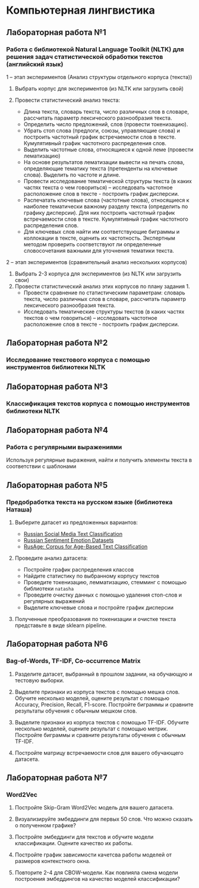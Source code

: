 # Компьютерная лингвистика
## Лабораторная работа №1
### Работа с библиотекой Natural Language Toolkit (NLTK) для решения задач статистической обработки текстов (английский язык)

1 – этап экспериментов (Анализ структуры отдельного корпуса (текста))

1) Выбрать корпус для экспериментов (из NLTK или загрузить свой)
2) Провести статистический анализ текста:

   * Длина текста, словарь текста, число различных слов в словаре, рассчитать параметр лексического разнообразия текста.
   * Определить число предложений, слов (провести токенизацию).
   * Убрать стоп слова (предлоги, союзы, управляющие слова) и построить частотный график встречаемости слов в тексте. Кумулятивный график частотного распределения слов.
   * Выделить частотные слова, относящиеся к одной леме (провести лематизацию)
   * На основе результатов лематизации вывести на печать слова, определяющие тематику текста (претенденты на ключевые слова). Выделить по частоте и длине.
   * Провести исследование тематической структуры текста (в каких частях текста о чем говориться) – исследовать частотное расположение слов в тексте - построить график дисперсии.
   * Распечатать ключевые слова (частотные слова), относящиеся к наиболее тематически важному разделу текста (определить по графику дисперсии). Для них построить частотный график встречаемости слов в тексте. Кумулятивный график частотного распределения слов.
   * Для ключевых слов найти им соответствующие биграммы и коллокации в тексте, оценить их частотность. Экспертным методом проверить соответствуют ли определенные словосочетания важными для уточнения тематики текста. 

2 – этап экспериментов (сравнительный анализ нескольких корпусов)

1) Выбрать 2-3 корпуса для экспериментов (из NLTK или загрузить свои)
2) Провести статистический анализ этих корпусов по плану задания 1.
   * Провести сравнение по статистическим параметрам: словарь текста, число различных слов в словаре, рассчитать параметр лексического разнообразия текста.
   * Исследовать тематические структуры текстов (в каких частях текстов о чем говориться) – исследовать частотное расположение слов в тексте - построить график дисперсии.

## Лабораторная работа №2
### Исследование текстового корпуса с помощью инструментов библиотеки NLTK

## Лабораторная работа №3
### Классификация текстов корпуса с помощью инструментов библиотеки NLTK

## Лабораторная работа №4
### Работа с регулярными выражениями
Используя регулярные выражения, найти и получить элементы текста в соответствии с шаблонами

## Лабораторная работа №5
### Предобработка текста на русском языке (библиотека Наташа)

1. Выберите датасет из предложенных вариантов:

    * [Russian Social Media Text Classification](https://www.kaggle.com/datasets/mikhailma/russian-social-media-text-classification)
    * [Russian Sentiment Emotion Datasets](https://github.com/searayeah/russian-sentiment-emotion-datasets/tree/main)
    * [RusAge: Corpus for Age-Based Text Classification](https://www.kaggle.com/datasets/oldaandozerskaya/fiction-corpus-for-agebased-text-classification)

2. Проведите анализ датасета:

    * Постройте график распределения классов
    * Найдите статистику по выбранному корпусу текстов
    * Проведите токенизацию, лемматизацию, стемминг с помощью библиотеки ```natasha```
    * Проведите очистку данных с помощью удаления стоп-слов и регулярных выражений
    * Выделите ключевые слова и постройте график дисперсии

3. Полученные преобразования по токенизации и очистке текста представьте в виде sklearn pipeline.

## Лабораторная работа №6
### Bag-of-Words, TF-IDF, Co-occurrence Matrix

1. Разделите датасет, выбранный в прошлом задании, на обучающую и тестовую выборки.

2. Выделите признаки из корпуса текстов с помощью мешка слов. Обучите несколько моделей, оцените результат с помощью Accuracy, Precision, Recall, F1-score. Постройте биграммы и сравните результаты обучения с обычным мешком слов.

3. Выделите признаки из корпуса текстов с помощью TF-IDF. Обучите несколько моделей, оцените результат с помощью метрик. Постройте биграммы и сравните результаты обучения с обычным TF-IDF.

4. Постройте матрицу встречаемости слов для вашего обучающего датасета.

## Лабораторная работа №7
### Word2Vec

1. Постройте Skip-Gram Word2Vec модель для вашего датасета.

2. Визуализируйте эмбеддинги для первых 50 слов. Что можно сказать о полученном графике?

3. Постройте эмбеддинги для текстов и обучите модели классификации. Оцените качество их работы.

4. Постройте график зависимости качетсва работы моделей от размеров контекстного окна.

5. Повторите 2-4 для CBOW-модели. Как повлияла смена модели построения эмбеддингов на качество моделей классификации?